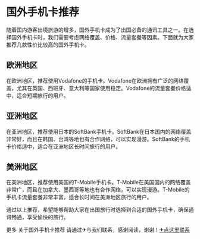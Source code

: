 # 国外手机卡推荐

随着国内游客出境旅游的增多，国外手机卡成为了出国必备的通讯工具之一。在选择国外手机卡时，我们需要考虑网络覆盖、价格、流量套餐等因素。下面就为大家推荐几款性价比较高的国外手机卡。

## 欧洲地区

在欧洲地区，推荐使用Vodafone的手机卡。Vodafone在欧洲拥有广泛的网络覆盖，尤其在英国、西班牙、意大利等国家使用稳定。Vodafone的流量套餐价格适中，适合短期旅行的用户。

## 亚洲地区

在亚洲地区，推荐使用日本的SoftBank手机卡。SoftBank在日本国内的网络覆盖非常好，而且在韩国、台湾等地也有合作网络，可以实现漫游。SoftBank的手机卡价格适中，适合在亚洲地区长时间旅行的用户。

## 美洲地区

在美洲地区，推荐使用美国的T-Mobile手机卡。T-Mobile在美国国内的网络覆盖非常广，而且在加拿大、墨西哥等地也有合作网络，可以实现漫游。T-Mobile的手机卡流量套餐非常丰富，适合长时间在美洲地区旅行的用户。

通过以上推荐，希望能够帮助大家在出国旅行时选择到合适的国外手机卡，确保通讯畅通，享受愉快的旅行。

更多 关于国外手机卡推荐 请通过✈与我们联系，感谢阅读，谢谢！[✈点这里联系](https://ss.k02.cc)